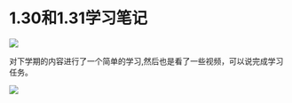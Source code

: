 # 1.30和1.31学习笔记

![](https://gitee.com/eslinyi/picture/raw/master/img/54777e5e827b7d49364cd8e88fe57fb.jpg)

对下学期的内容进行了一个简单的学习,然后也是看了一些视频，可以说完成学习任务。

![](https://gitee.com/eslinyi/picture/raw/master/img/5bea35a0f010d3167833068a7612970.png)